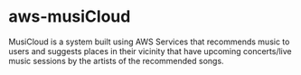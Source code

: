 # aws-musiCloud
MusiCloud is a system built using AWS Services that recommends music to users and suggests places in their vicinity that have upcoming concerts/live music sessions by the artists of the recommended songs.
